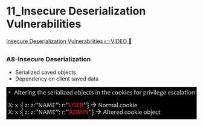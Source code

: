 # 11_Insecure Deserialization Vulnerabilities

[Insecure Deserialization Vulnerabilities 👉VIDEO &#128279;](https://codered.eccouncil.org/courseVideo/Kali-for-Penetration-Testers?lessonId=2503dd89-dc5e-4b6a-bb1d-c38bedfae668&finalAssessment=false)

### A8-Insecure Deserialization

- Serialized saved objects
- Dependency on client saved data

![](img/cookies.png)
